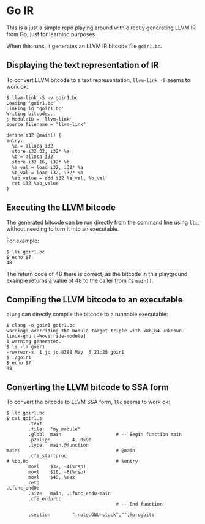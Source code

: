 # Go IR

This is a just a simple repo playing around with directly
generating LLVM IR from Go, just for learning purposes.

When this runs, it generates an LLVM IR bitcode file `goir1.bc`.

## Displaying the text representation of IR

To convert LLVM bitcode to a text representation, `llvm-link -S`
seems to work ok:

```
$ llvm-link -S -v goir1.bc
Loading 'goir1.bc'
Linking in 'goir1.bc'
Writing bitcode...
; ModuleID = 'llvm-link'
source_filename = "llvm-link"

define i32 @main() {
entry:
  %a = alloca i32
  store i32 32, i32* %a
  %b = alloca i32
  store i32 16, i32* %b
  %a_val = load i32, i32* %a
  %b_val = load i32, i32* %b
  %ab_value = add i32 %a_val, %b_val
  ret i32 %ab_value
}

```

## Executing the LLVM bitcode

The generated bitcode can be run directly from the command
line using `lli`, without needing to turn it into an executable.

For example:

```
$ lli goir1.bc 
$ echo $?
48
```

The return code of 48 there is correct, as the bitcode in this
playground example returns a value of 48 to the caller from its
`main()`.

## Compiling the LLVM bitcode to an executable

`clang` can directly compile the bitcode to a runnable
executable:

```
$ clang -o goir1 goir1.bc
warning: overriding the module target triple with x86_64-unknown-linux-gnu [-Woverride-module]
1 warning generated.
$ ls -la goir1
-rwxrwxr-x. 1 jc jc 8288 May  6 21:28 goir1
$ ./goir1
$ echo $?
48
```

## Converting the LLVM bitcode to SSA form

To convert the bitcode to LLVM SSA form, `llc` seems to work ok:

```
$ llc goir1.bc
$ cat goir1.s 
        .text
        .file   "my_module"
        .globl  main                    # -- Begin function main
        .p2align        4, 0x90
        .type   main,@function
main:                                   # @main
        .cfi_startproc
# %bb.0:                                # %entry
        movl    $32, -4(%rsp)
        movl    $16, -8(%rsp)
        movl    $48, %eax
        retq
.Lfunc_end0:
        .size   main, .Lfunc_end0-main
        .cfi_endproc
                                        # -- End function

        .section        ".note.GNU-stack","",@progbits
```
